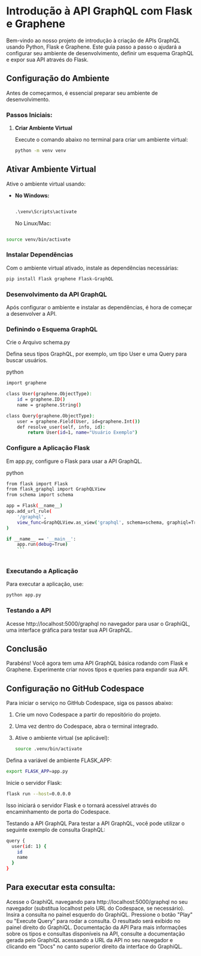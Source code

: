# Introdução à API GraphQL com Flask e Graphene

Bem-vindo ao nosso projeto de introdução à criação de APIs GraphQL usando Python, Flask e Graphene. Este guia passo a passo o ajudará a configurar seu ambiente de desenvolvimento, definir um esquema GraphQL e expor sua API através do Flask.

## Configuração do Ambiente

Antes de começarmos, é essencial preparar seu ambiente de desenvolvimento.

### Passos Iniciais:

1. **Criar Ambiente Virtual**

   Execute o comando abaixo no terminal para criar um ambiente virtual:

   ```bash
   python -m venv venv
   ```
## Ativar Ambiente Virtual

Ative o ambiente virtual usando:

- **No Windows:**

  ```cmd

  .\venv\Scripts\activate
  
  ```
  No Linux/Mac:

  
```bash

source venv/bin/activate
```
### Instalar Dependências
Com o ambiente virtual ativado, instale as dependências necessárias:

```bash
pip install Flask graphene Flask-GraphQL
```

### Desenvolvimento da API GraphQL
Após configurar o ambiente e instalar as dependências, é hora de começar a desenvolver a API.

### Definindo o Esquema GraphQL
Crie o Arquivo schema.py

Defina seus tipos GraphQL, por exemplo, um tipo User e uma Query para buscar usuários.

python

```bash
import graphene

class User(graphene.ObjectType):
    id = graphene.ID()
    name = graphene.String()

class Query(graphene.ObjectType):
    user = graphene.Field(User, id=graphene.Int())
    def resolve_user(self, info, id):
        return User(id=1, name="Usuário Exemplo")
   ```

### Configure a Aplicação Flask

Em app.py, configure o Flask para usar a API GraphQL.

python

```bash
from flask import Flask
from flask_graphql import GraphQLView
from schema import schema

app = Flask(__name__)
app.add_url_rule(
    '/graphql', 
    view_func=GraphQLView.as_view('graphql', schema=schema, graphiql=True)
)

if __name__ == '__main__':
    app.run(debug=True)    
    ```
 
 ```
### Executando a Aplicação
Para executar a aplicação, use:

```bash
python app.py
``` 
### Testando a API
Acesse http://localhost:5000/graphql no navegador para usar o GraphiQL, uma interface gráfica para testar sua API GraphQL.

## Conclusão
Parabéns! Você agora tem uma API GraphQL básica rodando com Flask e Graphene. Experimente criar novos tipos e queries para expandir sua API.


## Configuração no GitHub Codespace

Para iniciar o serviço no GitHub Codespace, siga os passos abaixo:

1. Crie um novo Codespace a partir do repositório do projeto.
2. Uma vez dentro do Codespace, abra o terminal integrado.
3. Ative o ambiente virtual (se aplicável):

   ```bash
   source .venv/bin/activate
   ```

Defina a variável de ambiente FLASK_APP:

```bash
export FLASK_APP=app.py
```

Inicie o servidor Flask:

```bash
flask run --host=0.0.0.0
```
Isso iniciará o servidor Flask e o tornará acessível através do encaminhamento de porta do Codespace.

Testando a API GraphQL
Para testar a API GraphQL, você pode utilizar o seguinte exemplo de consulta GraphQL:

```bash
query {
  user(id: 1) {
    id
    name
  }
}
```
## Para executar esta consulta:

Acesse o GraphiQL navegando para http://localhost:5000/graphql no seu navegador (substitua localhost pelo URL do Codespace, se necessário).
Insira a consulta no painel esquerdo do GraphiQL.
Pressione o botão "Play" ou "Execute Query" para rodar a consulta.
O resultado será exibido no painel direito do GraphiQL.
Documentação da API
Para mais informações sobre os tipos e consultas disponíveis na API, consulte a documentação gerada pelo GraphiQL acessando a URL da API no seu navegador e clicando em "Docs" no canto superior direito da interface do GraphiQL.
